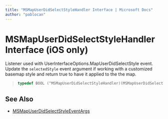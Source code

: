 ```yaml
---
title: "MSMapUserDidSelectStyleHandler Interface | Microsoft Docs"
author: "pablocan"
---
```


# MSMapUserDidSelectStyleHandler Interface (iOS only)

Listener used with UserInterfaceOptions.MapUserDidSelectStyle event. Update the `selectedStyle` event argument if working with a customized basemap style and return true to have it applied to the the map.

>```objectivec
> typedef BOOL (^MSMapUserDidSelectStyleHandler)(MSMapUserDidSelectStyleEventArgs* _Nonnull);
>```

## See Also

* [MSMapUserDidSelectStyleEventArgs](MSMapUserDidSelectStyleEventArgs-class.md)